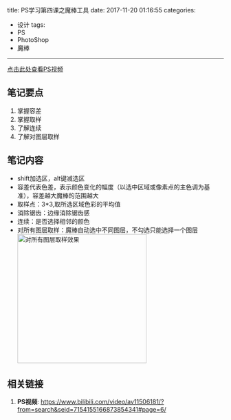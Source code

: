 title: PS学习第四课之魔棒工具
date: 2017-11-20 01:16:55
categories:
- 设计
tags:
- PS
- PhotoShop
- 魔棒
---
[点击此处查看PS视频](https://www.bilibili.com/video/av11506181/?from=search&seid=7154155166873854341#page=6)
## 笔记要点
1. 掌握容差
1. 掌握取样
1. 了解连续
1. 了解对图层取样
<!-- more -->
## 笔记内容
<style>
    img{
        width: 300px;
    }
</style>
- shift加选区，alt键减选区
- 容差代表色差，表示颜色变化的幅度（以选中区域或像素点的主色调为基准），容差越大魔棒的范围越大
- 取样点：3*3,取所选区域色彩的平均值
- 消除锯齿：边缘消除锯齿感
- 连续：是否选择相邻的颜色
- 对所有图层取样：魔棒自动选中不同图层，不勾选只能选择一个图层
![对所有图层取样效果](/resource/Snipaste_2017-11-20_01-47-45.jpg)

## 相关链接
1. **PS视频**: <https://www.bilibili.com/video/av11506181/?from=search&seid=7154155166873854341#page=6/>